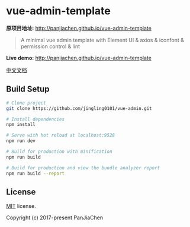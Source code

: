 # vue-admin-template
**原项目地址:** http://panjiachen.github.io/vue-admin-template
> A minimal vue admin template with Element UI & axios & iconfont & permission control & lint

**Live demo:** http://panjiachen.github.io/vue-admin-template


[中文文档](https://github.com/PanJiaChen/vue-admin-template/blob/master/README-zh.md)


## Build Setup

```bash
# Clone project
git clone https://github.com/jingling0101/vue-admin.git

# Install dependencies
npm install

# Serve with hot reload at localhost:9528
npm run dev

# Build for production with minification
npm run build

# Build for production and view the bundle analyzer report
npm run build --report
```


## License

[MIT](https://github.com/PanJiaChen/vue-admin-template/blob/master/LICENSE) license.

Copyright (c) 2017-present PanJiaChen
